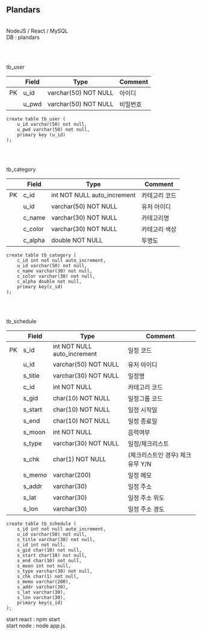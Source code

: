 ## Plandars

<br>
NodeJS / React / MySQL
<br>
DB : plandars

<br><br>

tb_user

||Field|Type|Comment|
|---|---|---|---|
|PK|u_id|varchar(50) NOT NULL|아이디|
||u_pwd|varchar(50) NOT NULL|비밀번호|

```
create table tb_user (
	u_id varchar(50) not null,
	u_pwd varchar(50) not null,
	primary key (u_id)
);
```

<br><br>

tb_category

||Field|Type|Comment|
|---|---|---|---|
|PK|c_id|int NOT NULL auto_increment|카테고리 코드|
||u_id|varchar(50) NOT NULL|유저 아이디|
||c_name|varchar(30) NOT NULL|카테고리명|
||c_color|varchar(30) NOT NULL|카테고리 색상|
||c_alpha|double NOT NULL|투명도|

```
create table tb_category (
	c_id int not null auto_increment,
    u_id varchar(50) not null,
	c_name varchar(30) not null,
	c_color varchar(30) not null,
	c_alpha double not null,
	primary key(c_id)
);
```

<br><br>

tb_schedule

||Field|Type|Comment|
|---|---|---|---|
|PK|s_id|int NOT NULL auto_increment|일정 코드|
||u_id|varchar(50) NOT NULL|유저 아이디|
||s_title|varchar(30) NOT NULL|일정명|
||c_id|int NOT NULL|카테고리 코드|
||s_gid|char(10) NOT NULL|일정그룹 코드|
||s_start|char(10) NOT NULL|일정 시작일|
||s_end|char(10) NOT NULL|일정 종료일|
||s_moon|int NOT NULL|음력여부|
||s_type|varchar(30) NOT NULL|일정/체크리스트|
||s_chk|char(1) NOT NULL|(체크리스트인 경우) 체크유무 Y/N|
||s_memo|varchar(200)|일정 메모|
||s_addr|varchar(30)|일정 주소|
||s_lat|varchar(30)|일정 주소 위도|
||s_lon|varchar(30)|일정 주소 경도|


```
create table tb_schedule (
	s_id int not null auto_increment,
    u_id varchar(50) not null,
	s_title varchar(30) not null,
	c_id int not null,
	s_gid char(10) not null,
	s_start char(10) not null,
	s_end char(10) not null,
	s_moon int not null,
	s_type varchar(30) not null,
	s_chk char(1) not null,
	s_memo varchar(200),
	s_addr varchar(30),
	s_lat varchar(30),
	s_lon varchar(30),
	primary key(s_id)
);
```
start react : npm start<br>
start node : node app.js